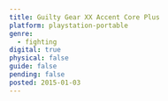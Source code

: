 ```yaml
---
title: Guilty Gear XX Accent Core Plus
platform: playstation-portable
genre:
  - fighting
digital: true
physical: false
guide: false
pending: false
posted: 2015-01-03
---
```

